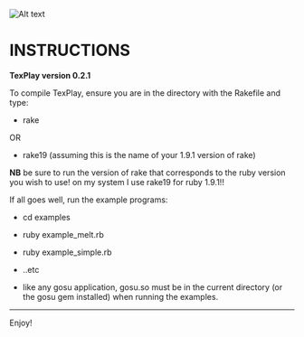 ![Alt text](https://dl.getdropbox.com/u/239375/texplay.png)

INSTRUCTIONS 
============


**TexPlay version 0.2.1**

To compile TexPlay, ensure you are in the directory with the Rakefile and type:

+ rake

OR

+ rake19  (assuming this is the name of your 1.9.1 version of rake)

**NB** be sure to run the version of rake that corresponds to the ruby version you wish to use! on my system I use rake19 for ruby 1.9.1!!

If all goes well, run the example programs:

+ cd examples
+ ruby example_melt.rb
+ ruby example_simple.rb
+ ..etc

+ like any gosu application, gosu.so must be in the current directory (or the gosu gem installed) when running the examples.

---
Enjoy!
